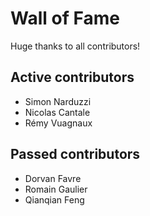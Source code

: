 # Wall of Fame

Huge thanks to all contributors!

## Active contributors

- Simon Narduzzi
- Nicolas Cantale
- Rémy Vuagnaux

## Passed contributors

- Dorvan Favre
- Romain Gaulier
- Qianqian Feng